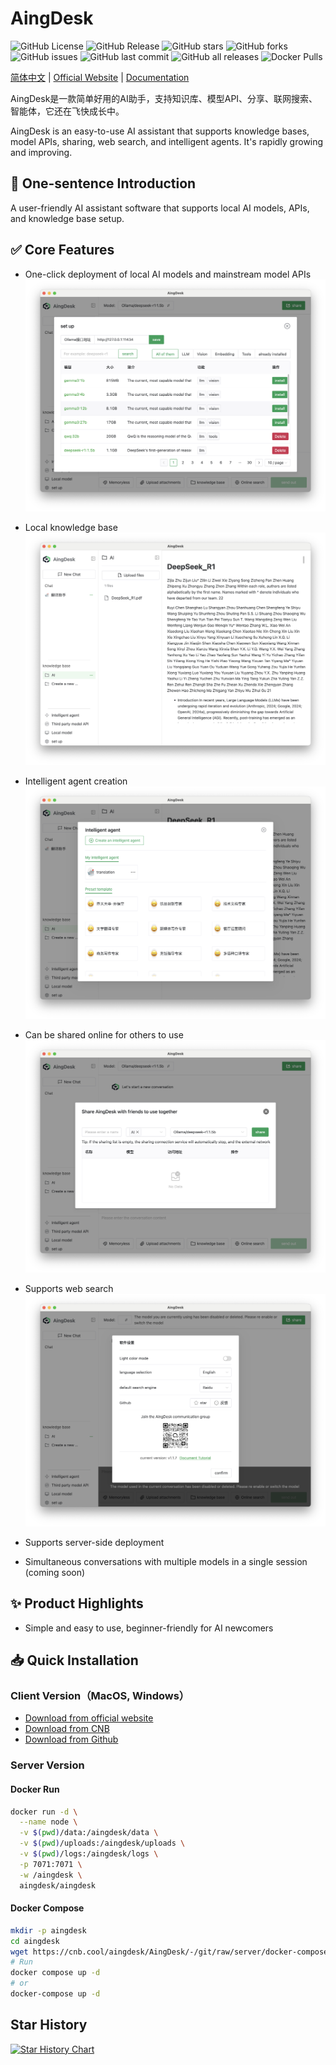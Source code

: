 # AingDesk
![GitHub License](https://img.shields.io/github/license/aingdesk/aingdesk)
![GitHub Release](https://img.shields.io/github/v/release/aingdesk/aingdesk)
![GitHub stars](https://img.shields.io/github/stars/aingdesk/aingdesk?style=social)
![GitHub forks](https://img.shields.io/github/forks/aingdesk/aingdesk?style=social)
![GitHub issues](https://img.shields.io/github/issues/aingdesk/aingdesk)
![GitHub last commit](https://img.shields.io/github/last-commit/aingdesk/aingdesk)
![GitHub all releases](https://img.shields.io/github/downloads/aingdesk/aingdesk/total)
![Docker Pulls](https://img.shields.io/docker/pulls/aingdesk/aingdesk)


[简体中文](README.zh_cn.md) | [Official Website](https://www.aingdesk.com/) | [Documentation](https://docs.aingdesk.com/)

AingDesk是一款简单好用的AI助手，支持知识库、模型API、分享、联网搜索、智能体，它还在飞快成长中。

AingDesk is an easy-to-use AI assistant that supports knowledge bases, model APIs, sharing, web search, and intelligent agents. It's rapidly growing and improving.

## 🚀 One-sentence Introduction  

A user-friendly AI assistant software that supports local AI models, APIs, and knowledge base setup.

## ✅ Core Features  

- One-click deployment of local AI models and mainstream model APIs
![Local model](.github/assets/img/1_en.png)
- Local knowledge base
![Knowledge base](.github/assets/img/3_en.png)
- Intelligent agent creation
![Intelligent agent](.github/assets/img/4_en.png)
  
- Can be shared online for others to use
![Sharing](.github/assets/img/5_en.png)

- Supports web search
![Web search](.github/assets/img/6_en.png)

- Supports server-side deployment 
- Simultaneous conversations with multiple models in a single session (coming soon)  

## ✨ Product Highlights  
- Simple and easy to use, beginner-friendly for AI newcomers  

## 📥 Quick Installation

### Client Version（MacOS, Windows） 

- [Download from official website](https://www.aingdesk.com/)   
- [Download from CNB](https://cnb.cool/aingdesk/AingDesk/-/releases/)  
- [Download from Github](https://github.com/aingdesk/AingDesk/releases)  

### Server Version

#### Docker Run
```bash 
docker run -d \
  --name node \
  -v $(pwd)/data:/aingdesk/data \
  -v $(pwd)/uploads:/aingdesk/uploads \
  -v $(pwd)/logs:/aingdesk/logs \
  -p 7071:7071 \
  -w /aingdesk \
  aingdesk/aingdesk
```

#### Docker Compose
```bash
mkdir -p aingdesk
cd aingdesk
wget https://cnb.cool/aingdesk/AingDesk/-/git/raw/server/docker-compose.yml
# Run
docker compose up -d
# or
docker-compose up -d
``` 

## Star History

[![Star History Chart](https://api.star-history.com/svg?repos=aingdesk/aingdesk&type=Date)](https://www.star-history.com/#aingdesk/aingdesk&Date)